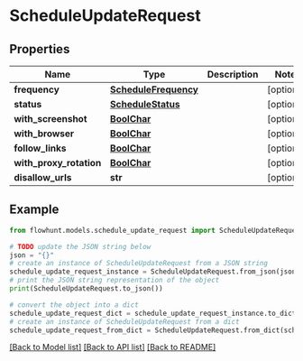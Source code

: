 # ScheduleUpdateRequest


## Properties

Name | Type | Description | Notes
------------ | ------------- | ------------- | -------------
**frequency** | [**ScheduleFrequency**](ScheduleFrequency.md) |  | [optional] 
**status** | [**ScheduleStatus**](ScheduleStatus.md) |  | [optional] 
**with_screenshot** | [**BoolChar**](BoolChar.md) |  | [optional] 
**with_browser** | [**BoolChar**](BoolChar.md) |  | [optional] 
**follow_links** | [**BoolChar**](BoolChar.md) |  | [optional] 
**with_proxy_rotation** | [**BoolChar**](BoolChar.md) |  | [optional] 
**disallow_urls** | **str** |  | [optional] 

## Example

```python
from flowhunt.models.schedule_update_request import ScheduleUpdateRequest

# TODO update the JSON string below
json = "{}"
# create an instance of ScheduleUpdateRequest from a JSON string
schedule_update_request_instance = ScheduleUpdateRequest.from_json(json)
# print the JSON string representation of the object
print(ScheduleUpdateRequest.to_json())

# convert the object into a dict
schedule_update_request_dict = schedule_update_request_instance.to_dict()
# create an instance of ScheduleUpdateRequest from a dict
schedule_update_request_from_dict = ScheduleUpdateRequest.from_dict(schedule_update_request_dict)
```
[[Back to Model list]](../README.md#documentation-for-models) [[Back to API list]](../README.md#documentation-for-api-endpoints) [[Back to README]](../README.md)


